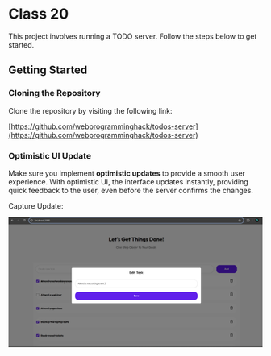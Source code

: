 # Class 20

This project involves running a TODO server. Follow the steps below to get started.

## Getting Started

### Cloning the Repository

Clone the repository by visiting the following link:

[https://github.com/webprogramminghack/todos-server](https://github.com/webprogramminghack/todos-server)

### Optimistic UI Update

Make sure you implement **optimistic updates** to provide a smooth user experience. With optimistic UI, the interface updates instantly, providing quick feedback to the user, even before the server confirms the changes.

Capture Update:

![alt text](image.png)
